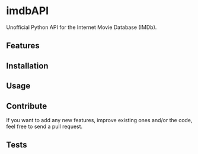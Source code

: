 imdbAPI
=======

Unofficial Python API for the Internet Movie Database (IMDb).

## Features

## Installation

## Usage

## Contribute

If you want to add any new features, improve existing ones and/or the code, feel free to send a pull request.

## Tests